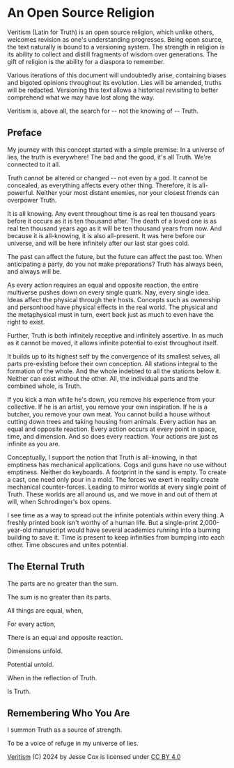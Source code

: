 # An Open Source Religion

Veritism (Latin for Truth) is an open source religion, which unlike others, welcomes revision as one's understanding progresses. Being open source, the text naturally is bound to a versioning system. The strength in religion is its ability to collect and distill fragments of wisdom over generations. The gift of religion is the ability for a diaspora to remember.

Various iterations of this document will undoubtedly arise, containing biases and bigoted opinions throughout its evolution. Lies will be amended, truths will be redacted. Versioning this text allows a historical revisiting to better comprehend what we may have lost along the way.

Veritism is, above all, the search for -- not the knowing of -- Truth.

## Preface

My journey with this concept started with a simple premise: In a universe of lies, the truth is everywhere! The bad and the good, it's all Truth. We're connected to it all.

Truth cannot be altered or changed -- not even by a god. It cannot be concealed, as everything affects every other thing. Therefore, it is all-powerful. Neither your most distant enemies, nor your closest friends can overpower Truth.

It is all knowing. Any event throughout time is as real ten thousand years before it occurs as it is ten thousand after. The death of a loved one is as real ten thousand years ago as it will be ten thousand years from now. And because it is all-knowing, it is also all-present. It was here before our universe, and will be here infinitely after our last star goes cold.

The past can affect the future, but the future can affect the past too. When anticipating a party, do you not make preparations? Truth has always been, and always will be.

As every action requires an equal and opposite reaction, the entire multiverse pushes down on every single quark. Nay, every single idea. Ideas affect the physical through their hosts. Concepts such as ownership and personhood have physical effects in the real world. The physical and the metaphysical must in turn, exert back just as much to even have the right to exist.

Further, Truth is both infinitely receptive and infinitely assertive. In as much as it cannot be moved, it allows infinite potential to exist throughout itself.

It builds up to its highest self by the convergence of its smallest selves, all parts pre-existing before their own conception. All stations integral to the formation of the whole. And the whole indebted to all the stations below it. Neither can exist without the other. All, the individual parts and the combined whole, is Truth.

If you kick a man while he's down, you remove his experience from your collective. If he is an artist, you remove your own inspiration. If he is a butcher, you remove your own meat. You cannot build a house without cutting down trees and taking housing from animals. Every action has an equal and opposite reaction. Every action occurs at every point in space, time, and dimension. And so does every reaction. Your actions are just as infinite as you are.

Conceptually, I support the notion that Truth is all-knowing, in that emptiness has mechanical applications. Cogs and guns have no use without emptiness. Neither do keyboards. A footprint in the sand is empty. To create a cast, one need only pour in a mold. The forces we exert in reality create mechanical counter-forces. Leading to mirror worlds at every single point of Truth. These worlds are all around us, and we move in and out of them at will, when Schrodinger's box opens.

I see time as a way to spread out the infinite potentials within every thing. A freshly printed book isn't worthy of a human life. But a single-print 2,000-year-old manuscript would have several academics running into a burning building to save it. Time is present to keep infinities from bumping into each other. Time obscures and unites potential.

## The Eternal Truth
The parts are no greater than the sum.

The sum is no greater than its parts.

All things are equal, when,

For every action,

There is an equal and opposite reaction.


Dimensions unfold.

Potential untold.

When in the reflection of Truth.

Is Truth.

## Remembering Who You Are
I summon Truth as a source of strength.

To be a voice of refuge in my universe of lies.

 [Veritism](https://github.com/ki4jgt/Veritism) (C) 2024 by Jesse Cox is licensed under [CC BY 4.0](https://creativecommons.org/licenses/by/4.0/)
